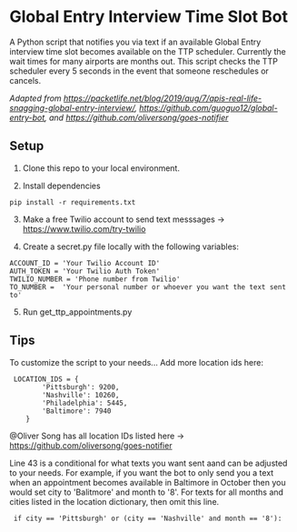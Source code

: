 # Global Entry Interview Time Slot Bot

A Python script that notifies you via text if an available Global Entry interview time slot becomes available on the TTP scheduler. Currently the wait times for many airports are months out. This script checks the TTP scheduler every 5 seconds in the event that someone reschedules or cancels.

*Adapted from  https://packetlife.net/blog/2019/aug/7/apis-real-life-snagging-global-entry-interview/, https://github.com/guoguo12/global-entry-bot, and https://github.com/oliversong/goes-notifier*

## Setup

1. Clone this repo to your local environment.

2. Install dependencies 

```
pip install -r requirements.txt
```
3. Make a free Twilio account to send text messsages -> https://www.twilio.com/try-twilio

4. Create a secret.py file locally with the following variables:
```
ACCOUNT_ID = 'Your Twilio Account ID'
AUTH_TOKEN = 'Your Twilio Auth Token'
TWILIO_NUMBER = 'Phone number from Twilio'
TO_NUMBER =  'Your personal number or whoever you want the text sent to'
```
5. Run get_ttp_appointments.py

## Tips
To customize the script to your needs...
Add more location ids here:
```
 LOCATION_IDS = {
        'Pittsburgh': 9200,
        'Nashville': 10260,
        'Philadelphia': 5445,
        'Baltimore': 7940
    }
 ```
 @Oliver Song has all location IDs listed here -> https://github.com/oliversong/goes-notifier
 
 Line 43 is a conditional for what texts you want sent aand can be adjusted to your needs. For example, if you want the bot to only send you a text when an appointment becomes available in Baltimore in October then you would set city to 'Balitmore' and month to '8'. For texts for all months and cities listed in the location dictionary, then omit this line.
 
     if city == 'Pittsburgh' or (city == 'Nashville' and month == '8'):

